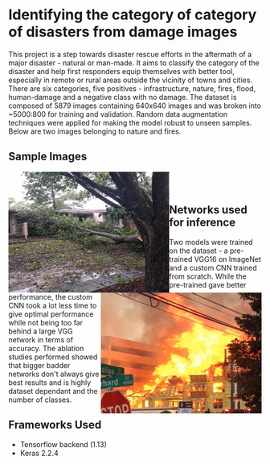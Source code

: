 # Identifying the category of category of disasters from damage images

This project is a step towards disaster rescue efforts in the aftermath of a major disaster - natural or man-made. It aims to classify the category of the disaster and help first responders equip themselves with better tool, especially in remote or rural areas outside the vicinity of towns and cities. There are six categories, five positives - infrastructure, nature, fires, flood, human-damage and a negative class with no damage. The dataset is composed of 5879 images containing 640x640 images and was broken into ~5000:800 for training and validation. Random data augmentation techniques were applied for making the model robust to unseen samples. Below are two images belonging to nature and fires.

## Sample Images

<img align="left" width="320" height="240" src="hurricaneirma.jpg">
<img align="right" width="320" height=240" src="buildingcollapse.jpg"><br /><br />

## Networks used for inference 

Two models were trained on the dataset -  a pre-trained VGG16 on ImageNet and a custom CNN trained from scratch. While the pre-trained gave better performance, the custom CNN took a lot less time to give optimal performance while not being too far behind a large VGG network in terms of accuracy. The ablation studies performed showed that bigger badder networks don't always give best results and is highly dataset dependant and the number of classes.

## Frameworks Used

* Tensorflow backend (1.13)
* Keras 2.2.4



